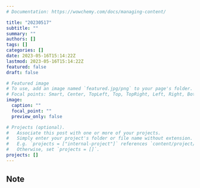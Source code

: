 ```yaml
---
# Documentation: https://wowchemy.com/docs/managing-content/

title: "20230517"
subtitle: ""
summary: ""
authors: []
tags: []
categories: []
date: 2023-05-16T15:14:22Z
lastmod: 2023-05-16T15:14:22Z
featured: false
draft: false

# Featured image
# To use, add an image named `featured.jpg/png` to your page's folder.
# Focal points: Smart, Center, TopLeft, Top, TopRight, Left, Right, BottomLeft, Bottom, BottomRight.
image:
  caption: ""
  focal_point: ""
  preview_only: false

# Projects (optional).
#   Associate this post with one or more of your projects.
#   Simply enter your project's folder or file name without extension.
#   E.g. `projects = ["internal-project"]` references `content/project/deep-learning/index.md`.
#   Otherwise, set `projects = []`.
projects: []
---
```


## Note

